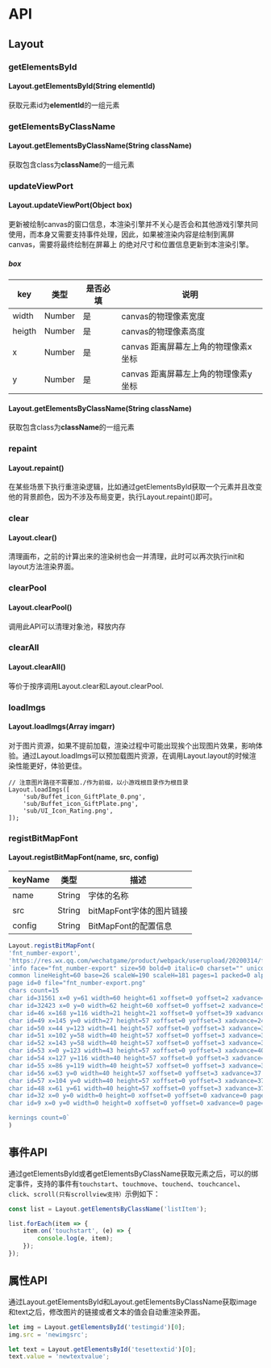 # API

## Layout

### getElementsById
#### Layout.getElementsById(String elementId)
获取元素id为**elementId**的一组元素

### getElementsByClassName
#### Layout.getElementsByClassName(String className)
获取包含class为**className**的一组元素

### updateViewPort
#### Layout.updateViewPort(Object box)
更新被绘制canvas的窗口信息，本渲染引擎并不关心是否会和其他游戏引擎共同使用，而本身又需要支持事件处理，因此，如果被渲染内容是绘制到离屏canvas，需要将最终绘制在屏幕上
的绝对尺寸和位置信息更新到本渲染引擎。

##### box
|      key |  类型  | 是否必填 |          说明          |
|----------------|--------|--------|------------------------|
| width | Number |  是   | canvas的物理像素宽度|
| heigth | Number |  是   | canvas的物理像素高度|
| x | Number |  是   | canvas 距离屏幕左上角的物理像素x坐标|
| y | Number |  是   | canvas 距离屏幕左上角的物理像素y坐标|


#### Layout.getElementsByClassName(String className)
获取包含class为**className**的一组元素

### repaint
#### Layout.repaint()
在某些场景下执行重渲染逻辑，比如通过getElementsById获取一个元素并且改变他的背景颜色，因为不涉及布局变更，执行Layout.repaint()即可。

### clear
#### Layout.clear()
清理画布，之前的计算出来的渲染树也会一并清理，此时可以再次执行init和layout方法渲染界面。

### clearPool
#### Layout.clearPool()
调用此API可以清理对象池，释放内存

### clearAll
#### Layout.clearAll()
等价于按序调用Layout.clear和Layout.clearPool.

### loadImgs
#### Layout.loadImgs(Array imgarr)
对于图片资源，如果不提前加载，渲染过程中可能出现挨个出现图片效果，影响体验。通过Layout.loadImgs可以预加载图片资源，在调用Layout.layout的时候渲染性能更好，体验更佳。
```
// 注意图片路径不需要加./作为前缀，以小游戏根目录作为根目录
Layout.loadImgs([
    'sub/Buffet_icon_GiftPlate_0.png',
    'sub/Buffet_icon_GiftPlate.png',
    'sub/UI_Icon_Rating.png',
]);

```

### registBitMapFont

#### Layout.registBitMapFont(name, src, config)

| keyName  | 类型     |  描述    |
|----------|----------| ---------|
| name| String| 字体的名称|
| src| String| bitMapFont字体的图片链接|
| config| String| BitMapFont的配置信息|

``` js
Layout.registBitMapFont(
'fnt_number-export',
'https://res.wx.qq.com/wechatgame/product/webpack/userupload/20200314/fnt_number-export.png',
`info face="fnt_number-export" size=50 bold=0 italic=0 charset="" unicode=0 stretchH=100 smooth=1 aa=1 padding=0,0,0,0 spacing=1,1
common lineHeight=60 base=26 scaleW=190 scaleH=181 pages=1 packed=0 alphaChnl=1 redChnl=0 greenChnl=0 blueChnl=0
page id=0 file="fnt_number-export.png"
chars count=15
char id=31561 x=0 y=61 width=60 height=61 xoffset=0 yoffset=2 xadvance=57 page=0 chnl=0 letter="等"
char id=32423 x=0 y=0 width=62 height=60 xoffset=0 yoffset=2 xadvance=59 page=0 chnl=0 letter="级"
char id=46 x=168 y=116 width=21 height=21 xoffset=0 yoffset=39 xadvance=18 page=0 chnl=0 letter="."
char id=49 x=145 y=0 width=27 height=57 xoffset=0 yoffset=3 xadvance=24 page=0 chnl=0 letter="1"
char id=50 x=44 y=123 width=41 height=57 xoffset=0 yoffset=3 xadvance=38 page=0 chnl=0 letter="2"
char id=51 x=102 y=58 width=40 height=57 xoffset=0 yoffset=3 xadvance=37 page=0 chnl=0 letter="3"
char id=52 x=143 y=58 width=40 height=57 xoffset=0 yoffset=3 xadvance=37 page=0 chnl=0 letter="4"
char id=53 x=0 y=123 width=43 height=57 xoffset=0 yoffset=3 xadvance=40 page=0 chnl=0 letter="5"
char id=54 x=127 y=116 width=40 height=57 xoffset=0 yoffset=3 xadvance=37 page=0 chnl=0 letter="6"
char id=55 x=86 y=119 width=40 height=57 xoffset=0 yoffset=3 xadvance=37 page=0 chnl=0 letter="7"
char id=56 x=63 y=0 width=40 height=57 xoffset=0 yoffset=3 xadvance=37 page=0 chnl=0 letter="8"
char id=57 x=104 y=0 width=40 height=57 xoffset=0 yoffset=3 xadvance=37 page=0 chnl=0 letter="9"
char id=48 x=61 y=61 width=40 height=57 xoffset=0 yoffset=3 xadvance=37 page=0 chnl=0 letter="0"
char id=32 x=0 y=0 width=0 height=0 xoffset=0 yoffset=0 xadvance=0 page=0 chnl=0 letter=" "
char id=9 x=0 y=0 width=0 height=0 xoffset=0 yoffset=0 xadvance=0 page=0 chnl=0 letter="	"

kernings count=0`
)

```

## 事件API
通过getElementsById或者getElementsByClassName获取元素之后，可以的绑定事件，支持的事件有`touchstart`、`touchmove`、`touchend`、`touchcancel`、`click`、`scroll(只有scrollview支持）`示例如下：
``` js
const list = Layout.getElementsByClassName('listItem');

list.forEach(item => {
    item.on('touchstart', (e) => {
        console.log(e, item);
    });
});
```

## 属性API
通过Layout.getElementsById和Layout.getElementsByClassName获取image和text之后，修改图片的链接或者文本的值会自动重渲染界面。
``` js
let img = Layout.getElementsById('testimgid')[0];
img.src = 'newimgsrc';

let text = Layout.getElementsById('tesettextid')[0];
text.value = 'newtextvalue';
```

